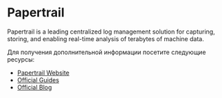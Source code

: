 # Papertrail

Papertrail is a leading centralized log management solution for capturing, storing, and enabling real-time analysis of terabytes of machine data.

Для получения дополнительной информации посетите следующие ресурсы:

- [Papertrail Website](https://www.papertrail.com/)
- [Official Guides](https://www.papertrail.com/solution/guides/)
- [Official Blog](https://www.papertrail.com/blog/)
